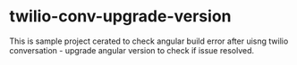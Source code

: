 # twilio-conv-upgrade-version
This is sample project cerated to check angular build error after uisng twilio conversation - upgrade angular version to check if issue resolved.
